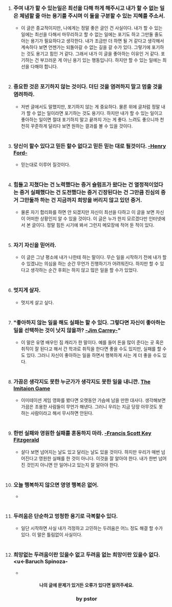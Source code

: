 1. ### __주여 내가 할 수 있는일은 최선을 다해 하게 해주시고 내가 할 수 없는 일은 체념할 줄 아는 용기를 주시며 이 둘을 구분할 수 있는 지혜를 주소서.__
    - 이 글은 종교적이지만, 나에게는 정말 좋은 글인 건 사실이다. 내가 할 수 있는 일에는 최선을 다해서 마무리하고 할 수 없는 일에는 포기도 하고 그만둘 줄도 아는 용기가 필요하다고 생각한다. 내가 조금만 더 하면 될 거 같다고 생각해서 계속하다 보면 언젠가는 되돌아갈 수 없는 길을 갈 수가 있다. 그렇기에 포기하는 것도 용기고 힘인 거 같다. 그래서 내가 이 글을 좋아하는 이유인 거 같다. 포기하는 건 부끄러운 게 아닌 용기 있는 행동입니다. 하지만 할 수 있는 일에는 최선을 다해야 합니다.<br><br>

2. ### __중요한 것은 포기하지 않는 것이다. 더딘 것을 염려하지 말고 멈출 것을 염려하라.__
    - 저번 글에서도 말했지만, 포기하지 않는 게 중요하다. 물론 위에 글처럼 정말 내가 할 수 없는 일이라면 포기하는 것도 용기다. 하지만 내가 할 수 있는 일이고 좋아하는 일이면 절대 포기하지 말고 끝까지 가는 게 좋다. 느려도 좋으니까 천천히 꾸준하게 달리다 보면 원하는 결과를 볼 수 있을 것이다.<br><br>

3. ### __당신이 할수 있다고 믿든 할수 없다고 믿든 믿는 대로 될것이다. <u>-Henry Ford-</u>__
    - 믿는대로 이루어 질것이다.<br><br>

4. ### __힘들고 지쳤다는 건 노력했다는 증거 슬럼프가 왔다는 건 열정적이었다는 증거 실패했다는 건 도전했다는 증거 긴장된다는 건 그만큼 진심의 증거 그만둘까 하는 건 지금까지 희망을 버리지 않고 있던 증거.__
    - 물론 자기 합리화를 하면 안 되겠지만 자신이 최선을 다하고 이 글을 보면 자신이 어떠한 상황인지 알 수 있을 것이다. 이 글은 누가 한지 모르겠다만 인터넷에서 본 글이다. 정말 힘든 시기에 봐서 그런지 메모장에 적어 둔 적이 있다.<br><br>

5. ### __자기 자신을 믿어라.__
    - 이 글은 그냥 평소에 내가 나한테 하는 말이다. 무슨 일을 시작하기 전에 내가 할 수 있겠냐는 의심을 하는 순간 무언가 진행하기가 어려워진다. 하지만 할 수 있다고 생각하는 순간 후회는 하지 않고 많은 일을 할 수가 있었다.<br><br>

6. ### __멋지게 살자.__
    - 멋지게 살고 싶다.<br><br>

7. ### __"좋아하지 않는 일을 해도 실패는 할 수 있다. 그렇다면 자신이 좋아하는 일을 선택하는 것이 낫지 않을까? <u>-Jim Carrey-</u>"__
    - 이 말은 유명 배우인 짐 캐리가 한 말이다. 예를 들어 돈을 많이 준다는 곳 혹은 취직이 잘 된다고 해서 간 학과로 취직을 한다면 좋을 수도 있지만, 실패를 할 수도 있다. 그러니 자신이 좋아하는 일을 하면서 행복하게 사는 게 더 좋을 수도 있다.<br><br>

8. ### __가끔은 생각지도 못한 누군가가 생각지도 못한 일을 내니깐. <u>The Imitaion Game</u>__
    - 이미테이션 게임 영화를 봤다면 오랫동안 가슴에 남을 만한 대사다. 생각해보면 가끔은 조용한 사람들이 무언가 해낸다. 그러니 우리는 지금 당장 아무것도 못 하는 사람이라고 해서 무시하면 안된다.<br><br>

9. ### __한번 실패와 영원한 실패를 혼동하지 마라. <u>-Francis Scott Key Fitzgerald</u>__
    - 살다 보면 넘어지는 날도 있고 달리는 날도 있을 것이다. 하지만 우리가 매번 넘어진다고 영원한 실패를 한 것이 아니다. 이것을 잘 알아야 한다. 내가 한번 넘어진 것인지 아니면 안 일어나고 있는지 잘 알아야 한다.<br><br>

10. ### __오늘 행복하지 않으면 영영 행복은 없어.__
    - <br><br>

11. ### __두려움은 단순하고 멍청한 용기로 극복할수 있다.__
    - 일단 시작하면 사실 내가 걱정하고 고민하는 두려움은 어느 정도 해결 할 수가 있다. 이 말은 틀림없이 사실이다.<br><br>

12. ### __희망없는 두려움이란 있을수 없고 두려움 없는 희망이란 있을수 없다. <u<-Baruch Spinoza-</u>__
    - 

#### <center>나의 글에 문제가 있거든 오류가 있다면 알려주세요.</center>
### <center>by pstor</center>
